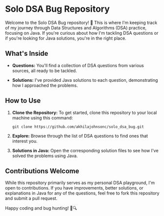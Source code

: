 # Solo DSA Bug Repository

Welcome to the Solo DSA Bug repository! 🚀 This is where I'm keeping track of my journey through Data Structures and Algorithms (DSA) practice, focusing on Java. If you're curious about how I'm tackling DSA questions or if you're looking for Java solutions, you're in the right place.

## What's Inside

- **Questions:** You'll find a collection of DSA questions from various sources, all ready to be tackled.

- **Solutions:** I've provided Java solutions to each question, demonstrating how I approached the problems.

## How to Use

1. **Clone the Repository:** To get started, clone this repository to your local machine using this command:
   ```
   git clone https://github.com/akhilajohnsonc/solo_dsa_bug.git
   ```

2. **Explore:** Browse through the list of DSA questions to find ones that interest you.

3. **Solutions in Java:** Open the corresponding solution files to see how I've solved the problems using Java.

## Contributions Welcome

While this repository primarily serves as my personal DSA playground, I'm open to contributions. If you have improvements, better solutions, or explanations in Java for any of the questions, feel free to fork this repository and submit a pull request.

Happy coding and bug hunting! 🐛🔍

